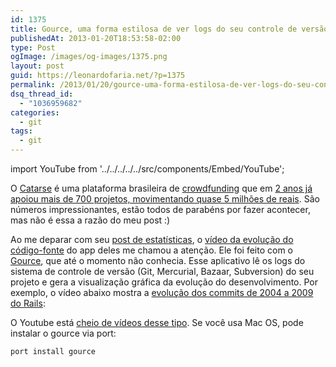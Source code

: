 ```yaml
---
id: 1375
title: Gource, uma forma estilosa de ver logs do seu controle de versão
publishedAt: 2013-01-20T18:53:58-02:00
type: Post
ogImage: /images/og-images/1375.png
layout: post
guid: https://leonardofaria.net/?p=1375
permalink: /2013/01/20/gource-uma-forma-estilosa-de-ver-logs-do-seu-controle-de-versao
dsq_thread_id:
  - "1036959682"
categories:
  - git
tags:
  - git
---
```


import YouTube from '../../../../../src/components/Embed/YouTube';

O [Catarse](http://catarse.me/) é uma plataforma brasileira de [crowdfunding](http://pt.wikipedia.org/wiki/Crowdfunding) que em [2 anos já apoiou mais de 700 projetos, movimentando quase 5 milhões de reais](http://blog.catarse.me/2-anos-de-catarse/). São números impressionantes, estão todos de parabéns por fazer acontecer, mas não é essa a razão do meu post :)

Ao me deparar com seu [post de estatísticas](http://blog.catarse.me/2-anos-de-catarse/), o [vídeo da evolução do código-fonte](http://vimeo.com/57631568) do app deles me chamou a atenção. Ele foi feito com o [Gource](http://code.google.com/p/gource/), que até o momento não conhecia. Esse aplicativo lê os logs do sistema de controle de versão (Git, Mercurial, Bazaar, Subversion) do seu projeto e gera a visualização gráfica da evolução do desenvolvimento. Por exemplo, o vídeo abaixo mostra a [evolução dos commits de 2004 a 2009 do Rails](http://www.youtube.com/embed/r0ji8FDNTj0):  

<YouTube id="r0ji8FDNTj0" />

O Youtube está [cheio de vídeos desse tipo](http://www.youtube.com/results?search_query=gource). Se você usa Mac OS, pode instalar o gource via port:

```bash
port install gource
```
